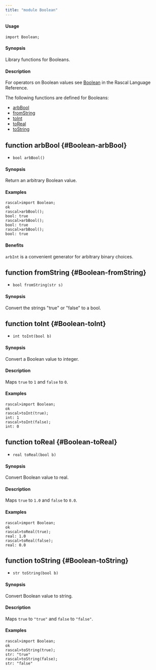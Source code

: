 ```yaml
---
title: "module Boolean"
---
```


#### Usage

`import Boolean;`

#### Synopsis

Library functions for Booleans.

#### Description

For operators on Boolean values see [Boolean](../Rascal/Expressions/Values/Boolean/) in the Rascal Language Reference.

The following functions are defined for Booleans:
* [arbBool](../Library/Boolean.md#Boolean-arbBool)
* [fromString](../Library/Boolean.md#Boolean-fromString)
* [toInt](../Library/Boolean.md#Boolean-toInt)
* [toReal](../Library/Boolean.md#Boolean-toReal)
* [toString](../Library/Boolean.md#Boolean-toString)

## function arbBool {#Boolean-arbBool}

* ``bool arbBool()``

#### Synopsis

Return an arbitrary Boolean value.

#### Examples

```rascal-shell 
rascal>import Boolean;
ok
rascal>arbBool();
bool: true
rascal>arbBool();
bool: true
rascal>arbBool();
bool: true
```

#### Benefits

`arbInt` is a convenient generator for arbitrary binary choices.

## function fromString {#Boolean-fromString}

* ``bool fromString(str s)``

#### Synopsis

Convert the strings "true" or "false" to a bool.

## function toInt {#Boolean-toInt}

* ``int toInt(bool b)``

#### Synopsis

Convert a Boolean value to integer.

#### Description

Maps `true` to `1` and `false` to `0`.

#### Examples

```rascal-shell 
rascal>import Boolean;
ok
rascal>toInt(true);
int: 1
rascal>toInt(false);
int: 0
```

## function toReal {#Boolean-toReal}

* ``real toReal(bool b)``

#### Synopsis

Convert Boolean value to real.

#### Description

Maps `true` to `1.0` and `false` to `0.0`.

#### Examples

```rascal-shell 
rascal>import Boolean;
ok
rascal>toReal(true);
real: 1.0
rascal>toReal(false);
real: 0.0
```

## function toString {#Boolean-toString}

* ``str toString(bool b)``

#### Synopsis

Convert Boolean value to string.

#### Description

Maps `true` to `"true"` and `false` to `"false"`.

#### Examples

```rascal-shell 
rascal>import Boolean;
ok
rascal>toString(true);
str: "true"
rascal>toString(false);
str: "false"
```

